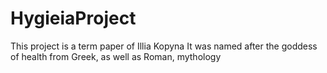 # HygieiaProject
This project is a term paper of Illia Kopyna
It was named after the goddess of health from Greek, as well as Roman, mythology